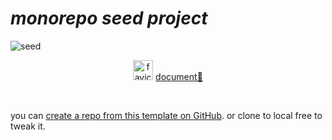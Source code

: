 # **_monorepo seed project_**

![seed](https://zzk13180.github.io/seed/image.svg)

<p align='center'>
 <img src='https://zzk13180.github.io/seed/favicon.svg' alt='favicon' width='32'/>
  <a href="https://zzk13180.github.io/seed">document🚀</a>
</p>
<br>

you can [create a repo from this template on GitHub](https://github.com/zzk13180/seed/generate). or clone to local free to tweak it.
